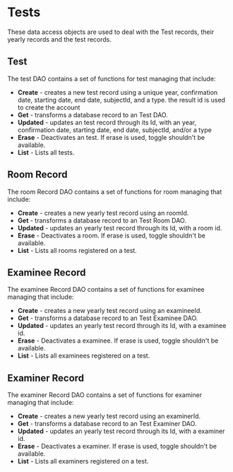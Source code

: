 # Tests
These data access objects are used to deal with the Test records, their yearly records and the test records.

## Test
The test DAO contains a set of functions for test managing that include:
* **Create** - creates a new test record using a unique year, confirmation date, starting date, end date, subjectId, and a type. the result id is used to create the account
* **Get** - transforms a database record to an Test DAO.
* **Updated** - updates an test record through its Id, with an year, confirmation date, starting date, end date, subjectId, and/or a type
* **Erase** - Deactivates an test. If erase is used, toggle shouldn't be available.
* **List** - Lists all tests.

## Room Record
The room Record DAO contains a set of functions for room managing that include:
* **Create** - creates a new yearly test record using an roomId.
* **Get** - transforms a database record to an Test Room DAO.
* **Updated** - updates an yearly test record through its Id, with a room id.
* **Erase** - Deactivates a room. If erase is used, toggle shouldn't be available.
* **List** - Lists all  rooms registered on a test.

## Examinee Record
The examinee Record DAO contains a set of functions for examinee managing that include:
* **Create** - creates a new yearly test record using an examineeId.
* **Get** - transforms a database record to an Test Examinee DAO.
* **Updated** - updates an yearly test record through its Id, with a examinee id.
* **Erase** - Deactivates a examinee. If erase is used, toggle shouldn't be available.
* **List** - Lists all  examinees registered on a test.

## Examiner Record
The examiner Record DAO contains a set of functions for examiner managing that include:
* **Create** - creates a new yearly test record using an examinerId.
* **Get** - transforms a database record to an Test Examiner DAO.
* **Updated** - updates an yearly test record through its Id, with a examiner id.
* **Erase** - Deactivates a examiner. If erase is used, toggle shouldn't be available.
* **List** - Lists all  examiners registered on a test.
